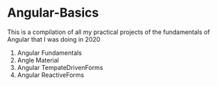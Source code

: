 # Angular-Basics
This is a compilation of all my practical projects of the fundamentals of Angular that I was doing in 2020
1) Angular Fundamentals
2) Angle Material
3) Angular TempateDrivenForms
4) Angular ReactiveForms

